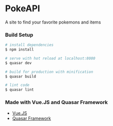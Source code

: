 # PokeAPI
A site to find your favorite pokemons and items

### Build Setup

``` bash
# install dependencies
$ npm install

# serve with hot reload at localhost:8080
$ quasar dev

# build for production with minification
$ quasar build

# lint code
$ quasar lint
```

### Made with Vue.JS and Quasar Framework
- [Vue.JS](https://vuejs.org/)
- [Quasar Framework](http://quasar-framework.org/)
